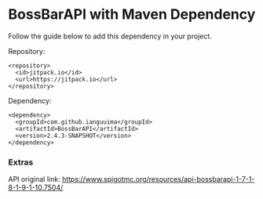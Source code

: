 # BossBarAPI with Maven Dependency

Follow the guide below to add this dependency in your project.

Repository:
```maven
<repository>
  <id>jitpack.io</id>
  <url>https://jitpack.io</url>
</repository>
```

Dependency: 
```maven
<dependency>
  <groupId>com.github.ianguuima</groupId>
  <artifactId>BossBarAPI</artifactId>
  <version>2.4.3-SNAPSHOT</version>
</dependency>
```

### Extras

API original link: https://www.spigotmc.org/resources/api-bossbarapi-1-7-1-8-1-9-1-10.7504/
